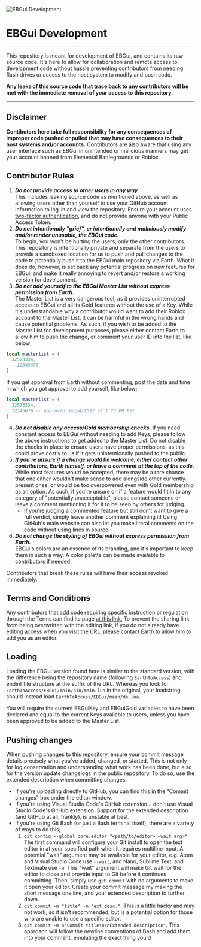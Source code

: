 ![EBGui Development](https://user-images.githubusercontent.com/38049304/187346757-ffbfb117-5e56-4677-be01-03c120d3d644.png)

# EBGui Development

---

This repository is meant for development of EBGui, and contains its raw source code. It's here to allow for collaboration and remote access to development code without hassle preventing contributors from needing flash drives or access to the host system to modify and push code.

**Any leaks of this source code that trace back to any contributors will be met with the immediate removal of your access to this repository.**

---

## Disclaimer

**Contibutors here take full responsibility for any consequences of improper code pushed or pulled that may have consequences to their host systems and/or accounts.** Contributors are also aware that using any user interface such as EBGui in unintended or malicious manners may get your account banned from Elemental Battlegrounds or Roblox.

## Contributor Rules

1. **_Do not provide access to other users in any way._**  
    This includes leaking source code as mentioned above, as well as allowing users other than yourself to use your GitHub account information to log-in and view the repository. Ensure your account uses [two-factor authentication](https://docs.github.com/en/authentication/securing-your-account-with-two-factor-authentication-2fa/configuring-two-factor-authentication), and do not provide anyone with your Public Access Token.
2. **_Do not intentionally "grief", or intentionally and maliciously modify and/or render unusable, the EBGui code._**  
    To begin, you won't be hurting the users; only the other contributors. This repository is intentionally private and separate from the users to provide a sandboxed location for us to push and pull changes to the code to potentially push it to the EBGui main repository via Earth. What it does do, however, is set back any potential progress on new features for EBGui, and make it really annoying to revert and/or restore a working version for development.
3. **_Do not add yourself to the EBGui Master List without express permission from Earth._**  
    The Master List is a very dangerous tool, as it provides uninterrupted access to EBGui and all its Gold features without the use of a Key. While it's understandable why a contributor would want to add their Roblox account to the Master List, it can be harmful in the wrong hands and cause potential problems. As such, if you wish to be added to the Master List for development purposes, please either contact Earth to allow him to push the change, or comment your user ID into the list, like below;
```lua
local masterlist = {
  32573334,
  --12345678
}
```
If you get approval from Earth without commenting, post the date and time in which you got approval to add yourself, like below;
```lua
local masterlist = {
  32573334,
  12345678 -- approved Sep/4/2022 at 1:23 PM EST
}
```
4. **_Do not disable any access/Gold membership checks._**
    If you need constant access to EBGui without needing to add Keys, please follow the above instructions to get added to the Master List. Do not disable the checks in place to ensure users have proper permissions, as this could prove costly to us if it gets unintentionally pushed to the public.
5. **_If you're unsure if a change would be welcome, either contact other contributors, Earth himself, or leave a comment at the top of the code._**  
    While most features would be accepted, there may be a rare chance that one either wouldn't make sense to add alongside other currently-present ones, or would be too overpowered even with Gold membership as an option. As such, if you're unsure on if a feature would fit in to any category of "potentially unacceptable", please contact someone or leave a comment mentioning it for it to be seen by others for judging.
    - If you're judging a commented feature but still don't want to give a full verdict, simply leave another comment explaining it! Using GitHub's main website can also let you make literal comments on the code without using lines in source.
6. **_Do not change the styling of EBGui without express permission from Earth._**  
    EBGui's colors are an essence of its branding, and it's important to keep them in such a way. A color palette can be made available to contributors if needed.

Contributors that break these rules will have their access revoked immediately.

## Terms and Conditions

Any contributors that add code requiring specific instruction or regulation through the Terms can find its page [at this link.](https://docs.google.com/document/d/15qLJqaVDGmreg5xAgqxvFeVPghS-YcuUUu355M5BJkM/edit?usp=sharing) To prevent the sharing link from being overwritten with the editing link, if you do not already have editing access when you visit the URL, please contact Earth to allow him to add you as an editor.

## Loading

Loading the EBGui version found here is similar to the standard version, with the difference being the repository name (following `EarthToAccess`) and endinf file structure at the suffix of the URL. Whereas you look for `EarthToAccess/EBGui/main/bin/main.lua` in the original, your loadstring should instead load `EarthToAccess/EBGui/main/de.lua`.

You will require the current EBGuiKey and EBGuiGold variables to have been declared and equal to the current Keys available to users, unless you have been approved to be added to the Master List.

## Pushing changes

When pushing changes to this repository, ensure your commit message details precisely what you've added, changed, or started. This is not only for log conservation and understanding what work has been done, but also for the version update changelogs in the public repository. To do so, use the extended description when committing changes.

- If you're uploading directly to GitHub, you can find this in the "Commit changes" box under the editor window.
- If you're using Visual Studio Code's GitHub extension... don't use Visual Studio Code's GitHub extension. Support for the extended description (and GitHub at all, frankly), is unstable at best.
- If you're using Git Bash (or just a Bash terminal itself), there are a variety of ways to do this;
  1. `git config --global core.editor "<path/to/editor> <wait arg>"`. The first command will configure your Git install to open the text editor in at your specified path when it requires multiline input. A potential "wait" argument may be available for your editor, e.g. Atom and Visual Studio Code use `--wait`, and Nano, Sublime Text, and Textmate use `-w`. This "wait" argument will make Git wait for the editor to close and provide input to Git before it continues committing. Then, simply use `git commit` with no arguments to make it open your editor. Create your commit message my making the short message one line, and your extended description to further down.
  2. `git commit -m "title" -m "ext desc."`. This is a little hacky and may not work, so it isn't recommended, but is a potential option for those who are unable to use a specific editor.
  2. `git commit -m $"Commit title\n\nExtended description"`. This approach will follow the newline conventions of Bash and add them into your comment, emulating the exact thing you'd
